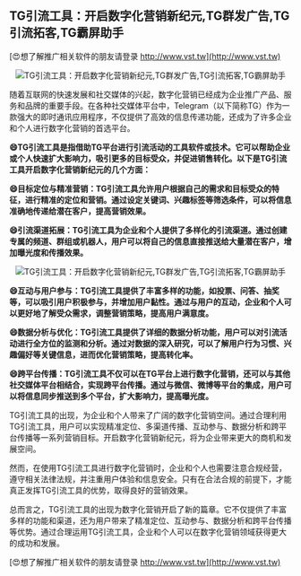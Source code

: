 ## **TG引流工具：开启数字化营销新纪元,TG群发广告,TG引流拓客,TG霸屏助手**

[😍想了解推广相关软件的朋友请登录 http://www.vst.tw](http://www.vst.tw)

 <center><img src="https://vst.tw/MP4/tuiguang/png/5.png" alt="TG引流工具：开启数字化营销新纪元,TG群发广告,TG引流拓客,TG霸屏助手"></center>

随着互联网的快速发展和社交媒体的兴起，数字化营销已经成为企业推广产品、服务和品牌的重要手段。在各种社交媒体平台中，Telegram（以下简称TG）作为一款强大的即时通讯应用程序，不仅提供了高效的信息传递功能，还成为了许多企业和个人进行数字化营销的首选平台。

**😄TG引流工具是指借助TG平台进行引流活动的工具软件或技术。它可以帮助企业或个人快速扩大影响力，吸引更多的目标受众，并促进销售转化。以下是TG引流工具开启数字化营销新纪元的几个方面：**

**😄目标定位与精准营销：TG引流工具允许用户根据自己的需求和目标受众的特征，进行精准的定位和营销。通过设定关键词、兴趣标签等筛选条件，可以将信息准确地传递给潜在客户，提高营销效果。**

**😄引流渠道拓展：TG引流工具为企业和个人提供了多样化的引流渠道。通过创建专属的频道、群组或机器人，用户可以将自己的信息直接推送给大量潜在客户，增加曝光度和传播效果。**

 <center><img src="https://vst.tw/MP4/tuiguang/png/7.png" alt="TG引流工具：开启数字化营销新纪元,TG群发广告,TG引流拓客,TG霸屏助手"></center>

**😄互动与用户参与：TG引流工具提供了丰富多样的功能，如投票、问答、抽奖等，可以吸引用户积极参与，并增加用户黏性。通过与用户的互动，企业和个人可以更好地了解受众需求，调整营销策略，提高用户满意度。**

**😄数据分析与优化：TG引流工具提供了详细的数据分析功能，用户可以对引流活动进行全方位的监测和分析。通过对数据的深入研究，可以了解用户行为习惯、兴趣偏好等关键信息，进而优化营销策略，提高转化率。**

**😄跨平台传播：TG引流工具不仅可以在TG平台上进行数字化营销，还可以与其他社交媒体平台相结合，实现跨平台传播。通过与微信、微博等平台的集成，用户可以将信息同步推送到多个平台，扩大影响力，提高曝光度。**

TG引流工具的出现，为企业和个人带来了广阔的数字化营销空间。通过合理利用TG引流工具，用户可以实现精准定位、多渠道传播、互动参与、数据分析和跨平台传播等一系列营销目标。开启数字化营销新纪元，将为企业带来更大的商机和发展空间。

然而，在使用TG引流工具进行数字化营销时，企业和个人也需要注意合规经营，遵守相关法律法规，并注重用户体验和信息安全。只有在合法合规的前提下，才能真正发挥TG引流工具的优势，取得良好的营销效果。

总而言之，TG引流工具的出现为数字化营销开启了新的篇章。它不仅提供了丰富多样的功能和渠道，还为用户带来了精准定位、互动参与、数据分析和跨平台传播等优势。通过合理运用TG引流工具，企业和个人可以在数字化营销领域获得更大的成功和发展。

[😍想了解推广相关软件的朋友请登录 http://www.vst.tw](http://www.vst.tw)



